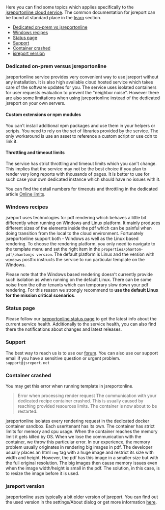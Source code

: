

Here you can find some topics which applies specifically to the [jsreportonline cloud service](/online). The common documentation for jsreport can be found at standard place in the [learn](https://jsreport.net/learn) section.

- [Dedicated on-prem vs jsreportonline](#dedicated-on-prem-vs-jsreportonline)
- [Windows recipes](#windows-recipes)
- [Status page](#status-page)
- [Support](#support)
- [Container crashed](#container-crashed)
- [jsreport version](#jsreport-version)


### <a name="dedicated-on-prem-vs-jsreportonline"></a>Dedicated on-prem versus jsreportonline
jsreportonline service provides very convenient way to use jsreport without any installation. It is also high available cloud hosted service which takes care of the software updates for you. The service uses isolated containers for user requests evaluation to prevent the "neighbor noise". However there are also some limitations when using jsreportonline instead of the dedicated jsreport on your own servers.

#### Custom extensions or npm modules
You can't install additional npm packages and use them in your helpers or scripts. You need to rely on the set of libraries provided by the service. The only workaround is use an asset to reference a custom script or use cdn to link it.

#### Throttling and timeout limits
The service has strict throttling and timeout limits which you can't change. This implies that the service may not be the best choice if you plan to render very long reports with thousands of pages. It is better to use for such case your own dedicated instance which should have no issues with it.

You can find the detail numbers for timeouts and throttling in the dedicated article [Online limits](/learn/online-limits).

### <a name="windows-recipes"></a>Windows recipes

jsreport uses technologies for pdf rendering which behaves a little bit differently when running on Windows and Linux platform. It mainly produces different sizes of the elements inside the pdf which can be painful when doing transition from the local to the cloud environment. Fortunately jsreportonline support both - Windows as well as the Linux based rendering. To choose the rendering platform, you only need to navigate to the template menu and set the right item in the `properties/phantom-pdf/phantomjs version`. The default platform is Linux and the version with `windows` postfix instructs the service to run particular template on the Windows.

Please note that the Windows based rendering doesn't currently provide such isolation as when running on the default Linux. There can be some noise from the other tenants which can temporary slow down your pdf rendering. For this reason we strongly recommend to **use the default Linux for the mission critical scenarios**.

### <a name="status-page"></a>Status page

Please follow our [jsreportonline status page](https://jsreportonline.a.offsitestatus.com/) to get the latest info about the current service health. Additionally to the service health, you can also find there the notifications about changes and latest releases.

### <a name="support"></a>Support

The best way to reach us is to use our [forum](https://forum.jsreport.net/). You can also use our support email if you have a sensitive question or urgent problem. `support@jsreport.net`

### <a name="container-crashed"></a>Container crashed
You may get this error when running template in jsreportonline.
  
> Error when processing render request The communication with your dedicated recipe container crashed. This is usually caused by reaching provided resources limits. The container is now about to be restarted.

jsreportonline isolates every rendering request in the dedicated docker container sandbox. Each user/tenant has its own. The  container  has strict limits for memory and cpu usage. When the container reaches the memory limit it gets killed by OS. When we lose the communication with the container, we throw this particular error. In our experience, the memory problem usually originates in rendering big images in pdf. The developer usually places an html `img` tag with a huge image and restrict its size with width and height. However, the pdf has this image in a smaller size but with the full original resolution. The big images then cause memory issues even when the image width/height is small in the pdf. The solution, in this case, is to resize the image before it is used.

### <a name="jsreport-version"></a>jsreport version
jsreportonline uses typically a bit older version of jsreport. You can find out the used version in the settings/About dialog or get more information [here](/learn/online-versions).